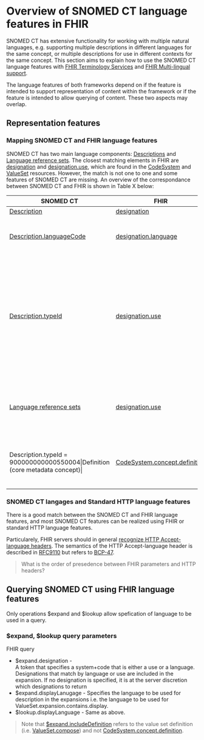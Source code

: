 # Overview of SNOMED CT language features in FHIR 

SNOMED CT has extensive functionality for working with multiple natural languages, e.g. supporting multiple descriptions in different languages for the same concept, or multiple descriptions for use in different contexts for the same concept. This section aims to explain how to use the SNOMED CT language features with [FHIR Terminology Services](http://hl7.org/fhir/terminology-service.html) and [FHIR Multi-lingual support](https://www.hl7.org/fhir/languages.html).

The language features of both frameworks depend on if the feature is intended to support representation of content within the framework or if the feature is intended to allow querying of content. These two aspects may overlap.

## Representation features

### Mapping SNOMED CT and FHIR language features

SNOMED CT has two main language components: [Descriptions](https://confluence.ihtsdotools.org/display/DOCGLOSS/description) and [Language reference sets](https://confluence.ihtsdotools.org/display/DOCGLOSS/language+reference+set). The closest matching elements in FHIR are [designation](http://hl7.org/fhir/codesystem-definitions.html#CodeSystem.concept.designation) and [designation.use](http://hl7.org/fhir/codesystem-definitions.html#CodeSystem.concept.designation.use), which are found in the [CodeSystem](http://hl7.org/fhir/codesystem.html) and [ValueSet](http://hl7.org/fhir/valueset.html) resources. However, the match is not one to one and some features of SNOMED CT are missing. An overview of the correspondance between SNOMED CT and FHIR is shown in Table X below:

| SNOMED CT | FHIR | Comment |
|---|---|---|
| [Description](https://confluence.ihtsdotools.org/display/DOCGLOSS/description)  | [designation](http://hl7.org/fhir/codesystem-definitions.html#CodeSystem.concept.designation) ||
| [Description.languageCode](https://confluence.ihtsdotools.org/display/DOCRELFMT/4.2.2+Description+File+Specification) | [designation.language](http://hl7.org/fhir/codesystem-definitions.html#CodeSystem.concept.designation.language) | SNOMED CT uses two-character ISO-639-1 codes only, i.e. without any dialect, while FHIR allows more expressive [BCP-47](https://www.ietf.org/rfc/bcp/bcp47.txt) coding |
| [Description.typeId](https://confluence.ihtsdotools.org/display/DOCRELFMT/4.2.2+Description+File+Specification) | [designation.use](http://hl7.org/fhir/codesystem-definitions.html#CodeSystem.concept.designation.use) | In SNOMED CT, the allowed values for Description.typeId are <code><900000000000446008&#124;Description type&#124;</code>, currently including <code>900000000000003001&#124;Fully specified name&#124;</code>, <code>900000000000013009&#124;Synonym&#124;</code>, and <code>900000000000550004&#124;Definition&#124;</code>. The FHIR ValueSet for designation.use includes two of those codes: <code>900000000000003001&#124;Fully specified name&#124;</code> and <code>900000000000013009&#124;Synonym&#124;</code>. The FHIR binding is extensible. |
| [Language reference sets](https://confluence.ihtsdotools.org/display/DOCGLOSS/language+reference+set) | [designation.use](http://hl7.org/fhir/codesystem-definitions.html#CodeSystem.concept.designation.use) | The FHIR binding includes the two SNOMED codes mentioned above, but is extensible. Currently, [addition of a code for "consumer" is being discussed](https://jira.hl7.org/browse/UP-107). Additional values "display" and "preferredForLanguage" is also in discussion. |
| Description.typeId = 900000000000550004&#124;Definition (core metadata concept)&#124; |  [CodeSystem.concept.definition](https://www.hl7.org/fhir/codesystem-definitions.html#CodeSystem.concept.definition) | SNOMED CT text definitions could be represented in the FHIR CodeSystem resource, but there is no definition element in the ValueSet resource, particularly not in expansion.contains. |
|||


### SNOMED CT langages and Standard HTTP language features

There is a good match between the SNOMED CT and FHIR language features, and most SNOMED CT features can be realized using FHIR or standard HTTP language features.

Particularely, FHIR servers should in general [recognize HTTP Accept-language headers](https://www.hl7.org/fhir/languages.html##http). The semantics of the HTTP Accept-language header is described in [RFC9110](https://www.rfc-editor.org/rfc/rfc9110.html#name-accept-language) but refers to [BCP-47](https://www.ietf.org/rfc/bcp/bcp47.txt).

> What is the order of presedence between FHIR parameters and HTTP headers?




## Querying SNOMED CT using FHIR language features

Only operations \$expand and \$lookup allow spefication of language to be used in a query.

### $expand, $lookup query parameters

FHIR query 

* \$expand.designation - 	
A token that specifies a system+code that is either a use or a language. Designations that match by language or use are included in the expansion. If no designation is specified, it is at the server discretion which designations to return
* \$expand.displayLanugage - Specifies the language to be used for description in the expansions i.e. the language to be used for ValueSet.expansion.contains.display.
* \$lookup.displayLanguage - Same as above.

> Note that [\$expand.includeDefinition](https://www.hl7.org/fhir/valueset-operation-expand.html) refers to the value set definition (i.e. [ValueSet.compose](https://www.hl7.org/fhir/valueset-definitions.html#ValueSet.compose)) and not [CodeSystem.concept.definition](https://www.hl7.org/fhir/codesystem-definitions.html#CodeSystem.concept.definition).




